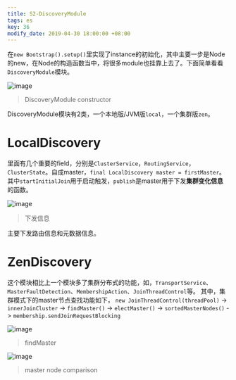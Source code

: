 ```yaml
---
title: S2-DiscoveryModule
tags: es
key: 36
modify_date: 2019-04-30 18:00:00 +08:00
---
```


在`new Bootstrap().setup()`里实现了instance的初始化，其中主要一步是Node的new，在Node的构造函数当中，将很多module也挂靠上去了。下面简单看看`DiscoveryModule`模块。

![image](https://user-images.githubusercontent.com/8369671/80784636-5680ad80-8bb0-11ea-8ef8-39d87becadd0.png)
> DiscoveryModule constructor

DiscoveryModule模块有2类，一个本地版/JVM版`local`，一个集群版`zen`。

# LocalDiscovery
里面有几个重要的field，分别是`ClusterService`，`RoutingService`，`ClusterState`。自成master，`final LocalDiscovery master = firstMaster`。其中`startInitialJoin`用于启动触发，`publish`是master用于下发**集群变化信息**的函数。

![image](https://user-images.githubusercontent.com/8369671/80784639-597b9e00-8bb0-11ea-98a1-00dbf3a7be23.png)
> 下发信息


主要下发路由信息和元数据信息。

# ZenDiscovery
这个模块相比上一个模块多了集群分布式的功能，如，`TransportService`、`MasterFaultDetection`、`MembershipAction`、`JoinThreadControl`等。
其中，集群模式下的master节点查找功能如下，
`new JoinThreadControl(threadPool)` -> `innerJoinCluster` -> `findMaster()` -> `electMaster()` -> `sortedMasterNodes()` -> `membership.sendJoinRequestBlocking`

![image](https://user-images.githubusercontent.com/8369671/80784642-5bddf800-8bb0-11ea-817c-87211c5aeaa3.png)
> findMaster

![image](https://user-images.githubusercontent.com/8369671/80784647-5e405200-8bb0-11ea-98e2-e37d39452620.png)
> master node comparison
